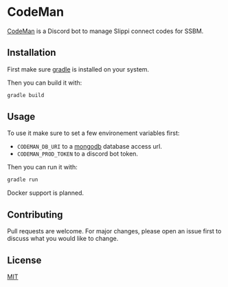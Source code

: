 # CodeMan

[CodeMan](https://slippicodeman.github.io/CodeManWebsite/) is a Discord bot to manage Slippi connect codes for SSBM. 

## Installation

First make sure [gradle](https://gradle.org/) is installed on your system.

Then you can build it with:

```bash
gradle build
```

## Usage

To use it make sure to set a few environement variables first:
- `CODEMAN_DB_URI` to a [mongodb](https://www.mongodb.com/) database access url.
- `CODEMAN_PROD_TOKEN` to a discord bot token.

Then you can run it with:

```bash
gradle run
```

Docker support is planned.

## Contributing
Pull requests are welcome. For major changes, please open an issue first to discuss what you would like to change.

## License
[MIT](https://choosealicense.com/licenses/mit/)